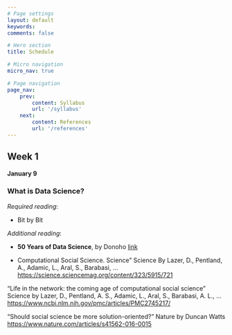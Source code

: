 ```yaml
---
# Page settings
layout: default
keywords:
comments: false

# Hero section
title: Schedule

# Micro navigation
micro_nav: true

# Page navigation
page_nav:
    prev:
        content: Syllabus
        url: '/syllabus'
    next:
        content: References
        url: '/references'
---
```


## Week 1
**January 9**
### What is Data Science?

*Required reading*:
- Bit by Bit

*Additional reading*:
- **50 Years of Data Science**, by Donoho [link](https://courses.csail.mit.edu/18.337/2015/docs/50YearsDataScience.pdf)

- Computational Social Science. Science”
	 Science
By Lazer, D., Pentland, A., Adamic, L., Aral, S., Barabasi, ... https://science.sciencemag.org/content/323/5915/721

“Life in the network: the coming age of computational social science”
Science
by Lazer, D., Pentland, A. S., Adamic, L., Aral, S., Barabasi, A. L., …
https://www.ncbi.nlm.nih.gov/pmc/articles/PMC2745217/

“Should social science be more solution-oriented?”
Nature
by Duncan Watts
https://www.nature.com/articles/s41562-016-0015
